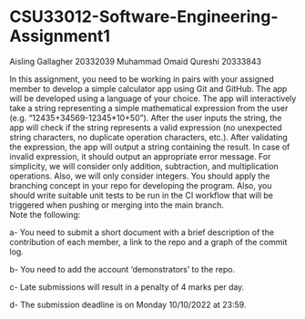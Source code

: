 # CSU33012-Software-Engineering-Assignment1

Aisling Gallagher 20332039
Muhammad Omaid Qureshi 20333843

In this assignment, you need to be working in pairs with your assigned member to develop a simple calculator app using Git and GitHub. The app will be developed using a language of your choice. The app will interactively take a string representing a simple mathematical expression from the user (e.g. “12435+34569-12345*10+50”). After the user inputs the string, the app will check if the string represents a valid expression (no unexpected string characters, no duplicate operation characters, etc.). After validating the expression, the app will output a string containing the result. In case of invalid expression, it should output an appropriate error message.  For simplicity, we will consider only addition, subtraction, and multiplication operations. Also, we will only consider integers. 
You should apply the branching concept in your repo for developing the program. Also, you should write suitable unit tests to be run in the CI workflow that will be triggered when pushing or merging into the main branch.  
Note the following:


a-	You need to submit a short document with a brief description of the contribution of each member, a link to the repo and a graph of the commit log.


b-	You need to add the account ‘demonstrators’ to the repo.


c-	Late submissions will result in a penalty of 4 marks per day.


d-	The submission deadline is on Monday 10/10/2022 at 23:59.
